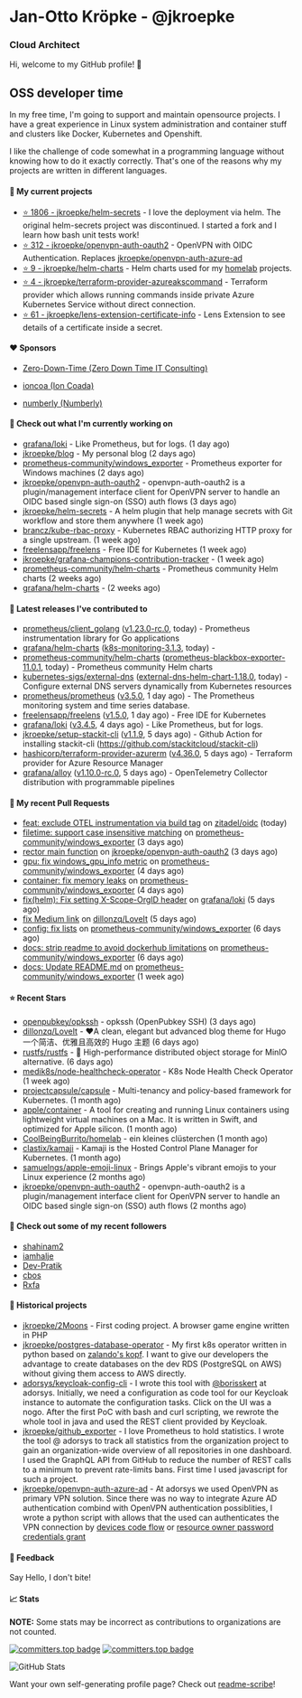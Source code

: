 # Jan-Otto Kröpke - @jkroepke
### Cloud Architect 

Hi, welcome to my GitHub profile! 👋

## OSS developer time
In my free time, I'm going to support and maintain opensource projects. I have a great experience in Linux system administration and container stuff and clusters like Docker, Kubernetes and Openshift.

I like the challenge of code somewhat in a programming language without knowing how to do it exactly correctly. That's one of the reasons why my projects are written in different languages.

#### 🌱 My current projects
- [⭐️ 1806 - jkroepke/helm-secrets](https://github.com/jkroepke/helm-secrets) - I love the deployment via helm. The original helm-secrets project was discontinued. I started a fork and I learn how bash unit tests work!
- [⭐️ 312 - jkroepke/openvpn-auth-oauth2](https://github.com/jkroepke/openvpn-auth-oauth2) - OpenVPN with OIDC Authentication. Replaces  [jkroepke/openvpn-auth-azure-ad](https://github.com/jkroepke/openvpn-auth-azure-ad) 
- [⭐️ 9 - jkroepke/helm-charts](https://github.com/jkroepke/helm-charts) - Helm charts used for my [homelab](https://github.com/jkroepke/homelab) projects.
- [⭐️ 4 - jkroepke/terraform-provider-azureakscommand](https://github.com/jkroepke/terraform-provider-azureakscommand) - Terraform provider which allows running commands inside private Azure Kubernetes Service without direct connection.
- [⭐️ 61 - jkroepke/lens-extension-certificate-info](https://github.com/jkroepke/lens-extension-certificate-info) - Lens Extension to see details of a certificate inside a secret.

#### ❤️ Sponsors

- [Zero-Down-Time (Zero Down Time IT Consulting)](https://github.com/Zero-Down-Time)

- [ioncoa (Ion Coada)](https://github.com/ioncoa)

- [numberly (Numberly)](https://github.com/numberly)


#### 👷 Check out what I'm currently working on

- [grafana/loki](https://github.com/grafana/loki) - Like Prometheus, but for logs. (1 day ago)
- [jkroepke/blog](https://github.com/jkroepke/blog) - My personal blog (2 days ago)
- [prometheus-community/windows_exporter](https://github.com/prometheus-community/windows_exporter) - Prometheus exporter for Windows machines (2 days ago)
- [jkroepke/openvpn-auth-oauth2](https://github.com/jkroepke/openvpn-auth-oauth2) - openvpn-auth-oauth2 is a plugin/management interface client for OpenVPN server to handle an OIDC based single sign-on (SSO) auth flows (3 days ago)
- [jkroepke/helm-secrets](https://github.com/jkroepke/helm-secrets) - A helm plugin that help manage secrets with Git workflow and store them anywhere (1 week ago)
- [brancz/kube-rbac-proxy](https://github.com/brancz/kube-rbac-proxy) - Kubernetes RBAC authorizing HTTP proxy for a single upstream. (1 week ago)
- [freelensapp/freelens](https://github.com/freelensapp/freelens) - Free IDE for Kubernetes (1 week ago)
- [jkroepke/grafana-champions-contribution-tracker](https://github.com/jkroepke/grafana-champions-contribution-tracker) -  (1 week ago)
- [prometheus-community/helm-charts](https://github.com/prometheus-community/helm-charts) - Prometheus community Helm charts (2 weeks ago)
- [grafana/helm-charts](https://github.com/grafana/helm-charts) -  (2 weeks ago)

#### 🔭 Latest releases I've contributed to

- [prometheus/client_golang](https://github.com/prometheus/client_golang) ([v1.23.0-rc.0](https://github.com/prometheus/client_golang/releases/tag/v1.23.0-rc.0), today) - Prometheus instrumentation library for Go applications
- [grafana/helm-charts](https://github.com/grafana/helm-charts) ([k8s-monitoring-3.1.3](https://github.com/grafana/helm-charts/releases/tag/k8s-monitoring-3.1.3), today) - 
- [prometheus-community/helm-charts](https://github.com/prometheus-community/helm-charts) ([prometheus-blackbox-exporter-11.0.1](https://github.com/prometheus-community/helm-charts/releases/tag/prometheus-blackbox-exporter-11.0.1), today) - Prometheus community Helm charts
- [kubernetes-sigs/external-dns](https://github.com/kubernetes-sigs/external-dns) ([external-dns-helm-chart-1.18.0](https://github.com/kubernetes-sigs/external-dns/releases/tag/external-dns-helm-chart-1.18.0), today) - Configure external DNS servers dynamically from Kubernetes resources
- [prometheus/prometheus](https://github.com/prometheus/prometheus) ([v3.5.0](https://github.com/prometheus/prometheus/releases/tag/v3.5.0), 1 day ago) - The Prometheus monitoring system and time series database.
- [freelensapp/freelens](https://github.com/freelensapp/freelens) ([v1.5.0](https://github.com/freelensapp/freelens/releases/tag/v1.5.0), 1 day ago) - Free IDE for Kubernetes
- [grafana/loki](https://github.com/grafana/loki) ([v3.4.5](https://github.com/grafana/loki/releases/tag/v3.4.5), 4 days ago) - Like Prometheus, but for logs.
- [jkroepke/setup-stackit-cli](https://github.com/jkroepke/setup-stackit-cli) ([v1.1.9](https://github.com/jkroepke/setup-stackit-cli/releases/tag/v1.1.9), 5 days ago) - Github Action for installing stackit-cli (https://github.com/stackitcloud/stackit-cli)
- [hashicorp/terraform-provider-azurerm](https://github.com/hashicorp/terraform-provider-azurerm) ([v4.36.0](https://github.com/hashicorp/terraform-provider-azurerm/releases/tag/v4.36.0), 5 days ago) - Terraform provider for Azure Resource Manager
- [grafana/alloy](https://github.com/grafana/alloy) ([v1.10.0-rc.0](https://github.com/grafana/alloy/releases/tag/v1.10.0-rc.0), 5 days ago) - OpenTelemetry Collector distribution with programmable pipelines

#### 🔨 My recent Pull Requests

- [feat: exclude OTEL instrumentation via build tag](https://github.com/zitadel/oidc/pull/770) on [zitadel/oidc](https://github.com/zitadel/oidc) (today)
- [filetime: support case insensitive matching](https://github.com/prometheus-community/windows_exporter/pull/2132) on [prometheus-community/windows_exporter](https://github.com/prometheus-community/windows_exporter) (3 days ago)
- [rector main function](https://github.com/jkroepke/openvpn-auth-oauth2/pull/553) on [jkroepke/openvpn-auth-oauth2](https://github.com/jkroepke/openvpn-auth-oauth2) (3 days ago)
- [gpu: fix windows_gpu_info metric](https://github.com/prometheus-community/windows_exporter/pull/2130) on [prometheus-community/windows_exporter](https://github.com/prometheus-community/windows_exporter) (4 days ago)
- [container: fix memory leaks](https://github.com/prometheus-community/windows_exporter/pull/2129) on [prometheus-community/windows_exporter](https://github.com/prometheus-community/windows_exporter) (4 days ago)
- [fix(helm): Fix setting X-Scope-OrgID header](https://github.com/grafana/loki/pull/18414) on [grafana/loki](https://github.com/grafana/loki) (5 days ago)
- [fix Medium link](https://github.com/dillonzq/LoveIt/pull/985) on [dillonzq/LoveIt](https://github.com/dillonzq/LoveIt) (5 days ago)
- [config: fix lists](https://github.com/prometheus-community/windows_exporter/pull/2124) on [prometheus-community/windows_exporter](https://github.com/prometheus-community/windows_exporter) (6 days ago)
- [docs: strip readme to avoid dockerhub limitations](https://github.com/prometheus-community/windows_exporter/pull/2123) on [prometheus-community/windows_exporter](https://github.com/prometheus-community/windows_exporter) (6 days ago)
- [docs: Update README.md](https://github.com/prometheus-community/windows_exporter/pull/2121) on [prometheus-community/windows_exporter](https://github.com/prometheus-community/windows_exporter) (1 week ago)

#### ⭐ Recent Stars

- [openpubkey/opkssh](https://github.com/openpubkey/opkssh) - opkssh (OpenPubkey SSH) (3 days ago)
- [dillonzq/LoveIt](https://github.com/dillonzq/LoveIt) - ❤️A clean, elegant but advanced blog theme for Hugo 一个简洁、优雅且高效的 Hugo 主题 (6 days ago)
- [rustfs/rustfs](https://github.com/rustfs/rustfs) - 🚀 High-performance distributed object storage for MinIO  alternative. (6 days ago)
- [medik8s/node-healthcheck-operator](https://github.com/medik8s/node-healthcheck-operator) - K8s Node Health Check Operator (1 week ago)
- [projectcapsule/capsule](https://github.com/projectcapsule/capsule) - Multi-tenancy and policy-based framework for Kubernetes. (1 month ago)
- [apple/container](https://github.com/apple/container) - A tool for creating and running Linux containers using lightweight virtual machines on a Mac. It is written in Swift, and optimized for Apple silicon.  (1 month ago)
- [CoolBeingBurrito/homelab](https://github.com/CoolBeingBurrito/homelab) - ein kleines clüsterchen (1 month ago)
- [clastix/kamaji](https://github.com/clastix/kamaji) - Kamaji is the Hosted Control Plane Manager for Kubernetes. (1 month ago)
- [samuelngs/apple-emoji-linux](https://github.com/samuelngs/apple-emoji-linux) - Brings Apple's vibrant emojis to your Linux experience (2 months ago)
- [jkroepke/openvpn-auth-oauth2](https://github.com/jkroepke/openvpn-auth-oauth2) - openvpn-auth-oauth2 is a plugin/management interface client for OpenVPN server to handle an OIDC based single sign-on (SSO) auth flows (2 months ago)

#### 👯 Check out some of my recent followers

- [shahinam2](https://github.com/shahinam2)
- [iamhalje](https://github.com/iamhalje)
- [Dev-Pratik](https://github.com/Dev-Pratik)
- [cbos](https://github.com/cbos)
- [Rxfa](https://github.com/Rxfa)

#### 📜 Historical projects
- [jkroepke/2Moons](https://github.com/jkroepke/2Moons) - First coding project. A browser game engine written in PHP
- [jkroepke/postgres-database-operator](https://github.com/jkroepke/postgres-database-operator) - My first k8s operator written in python based on [zalando's kopf](https://github.com/zalando-incubator/kopf). I want to give our developers the advantage to create databases on the dev RDS (PostgreSQL on AWS) without giving them access to AWS directly.
- [adorsys/keycloak-config-cli](https://github.com/adorsys/keycloak-config-cli) - I wrote this tool with [@borisskert](https://github.com/borisskert) at adorsys. Initially, we need a configuration as code tool for our Keycloak instance to automate the configuration tasks. Click on the UI was a nogo. After the first PoC with bash and curl scripting, we rewrote the whole tool in java and used the REST client provided by Keycloak.
- [jkroepke/github_exporter](https://github.com/jkroepke/github_exporter) - I love Prometheus to hold statistics. I wrote the tool @ adorsys to track all statistics from the organization project to gain an organization-wide overview of all repositories in one dashboard. I used the GraphQL API from GitHub to reduce the number of REST calls to a minimum to prevent rate-limits bans. First time I used javascript for such a project.
- [jkroepke/openvpn-auth-azure-ad](https://github.com/jkroepke/openvpn-auth-azure-ad) - At adorsys we used OpenVPN as primary VPN solution. Since there was no way to integrate Azure AD authentication combind with OpenVPN authentication possiblities, I wrote a python script with allows that the used can authenticates the VPN connection by [devices code flow](https://docs.microsoft.com/en-us/azure/active-directory/develop/v2-oauth2-device-code) or [resource owner password credentials grant](https://docs.microsoft.com/en-us/azure/active-directory/develop/v2-oauth-ropc)

#### 💬 Feedback

Say Hello, I don't bite!

#### 📈 Stats

**NOTE:** Some stats may be incorrect as contributions to organizations
are not counted.

[![committers.top badge](https://user-badge.committers.top/germany/jkroepke.svg)](https://user-badge.committers.top/germany/jkroepke)
[![committers.top badge](https://user-badge.committers.top/germany_public/jkroepke.svg)](https://user-badge.committers.top/germany_public/jkroepke)

![GitHub Stats](https://github-readme-stats.vercel.app/api?username=jkroepke&count_private=false&theme=tokyonight&show_icons=true)

Want your own self-generating profile page? Check out [readme-scribe](https://github.com/muesli/readme-scribe)!
